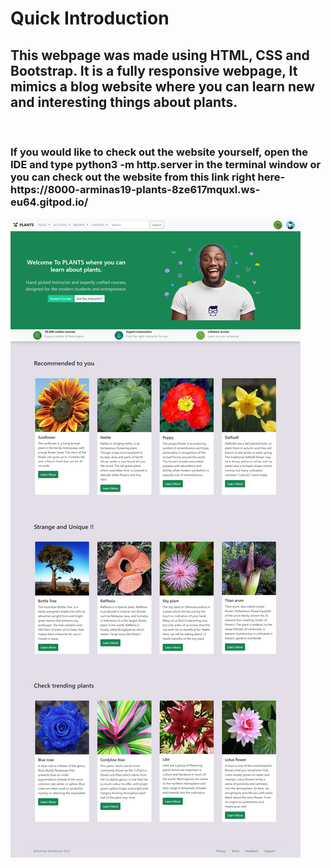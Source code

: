 # Quick Introduction
<h2> This webpage was made using HTML, CSS and Bootstrap. It is a fully responsive webpage, It mimics a blog website where you can learn new and interesting things about plants.
</h2>
<br>
<h3> If you would like to check out the website yourself, open the IDE and type <strong> python3 -m http.server </strong> in the terminal window or you can check out the website from this link right here- <strong> https://8000-arminas19-plants-8ze617mquxl.ws-eu64.gitpod.io/ </strong></h3>

!['Plants Page Sreenshot'](assets/Plants-Page-sreenshot.png)

